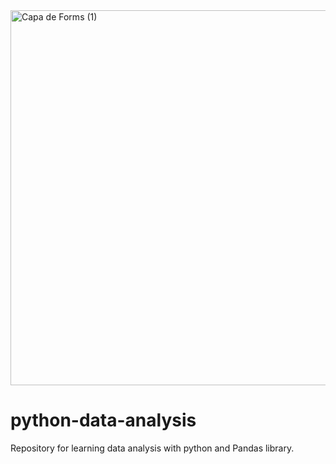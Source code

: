 <img width="1600" height="600" alt="Capa de Forms (1)" src="https://github.com/user-attachments/assets/1317a930-c9d7-4897-be6e-171157b40693" />

# python-data-analysis
Repository for learning data analysis with python and Pandas library.
